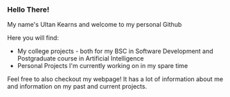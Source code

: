 ### Hello There!

<!--
**Ultan-Kearns/ultan-kearns** is a ✨ _special_ ✨ repository because its `README.md` (this file) appears on your GitHub profile.

Here are some ideas to get you started:

- 🔭 I’m currently working on ...
- 🌱 I’m currently learning ...
- 👯 I’m looking to collaborate on ...
- 🤔 I’m looking for help with ...
- 💬 Ask me about ...
- 📫 How to reach me: ...
- ⚡ Fun fact: ...
-->
My name's Ultan Kearns and welcome to my personal Github

Here you will find:

+ My college projects - both for my BSC in Software Development and Postgraduate course in Artificial Intelligence
+ Personal Projects I'm currently working on in my spare time

Feel free to also checkout my webpage! It has a lot of information about me and information on my past and current projects.  
